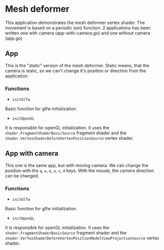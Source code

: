 # Mesh deformer

This application demonstrates the mesh deformer vertex shader. The movement is based on a periodic (sin) function. 2 applications has been written one with camera (app-with-camera.go) and one without camera (app.go)

## App

This is the "static" version of the mesh deformer. Static means, that the camera is static, so we can't change it's position or direction from the application.

### Functions

- `initGlfw`

Basic function for glfw initialization.

- `initOpenGL`

It is responsible for openGL initialization. It uses the `shader.FragmentShaderBasicSource` fragment shader and the `shader.VertexShaderDeformVertexPositionSource` vertex shader.

## App with camera

This one is the same app, but with moving camera. We can change the position with the `q`, `w`, `e`, `a`, `s`, `d` keys. With the mouse, the camera direction can be changed.

### Functions

- `initGlfw`

Basic function for glfw initialization.

- `initOpenGL`

It is responsible for openGL initialization. It uses the `shader.FragmentShaderBasicSource` fragment shader and the `shader.VertexShaderDeformVertexPositionModelViewProjectionSource` vertex shader.
